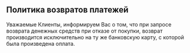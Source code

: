 ## Политика возвратов платежей
Уважаемые Клиенты, информируем Вас о том, что при запросе возврата денежных средств при отказе от покупки, возврат производится исключительно на ту же банковскую карту, с которой была произведена оплата.
